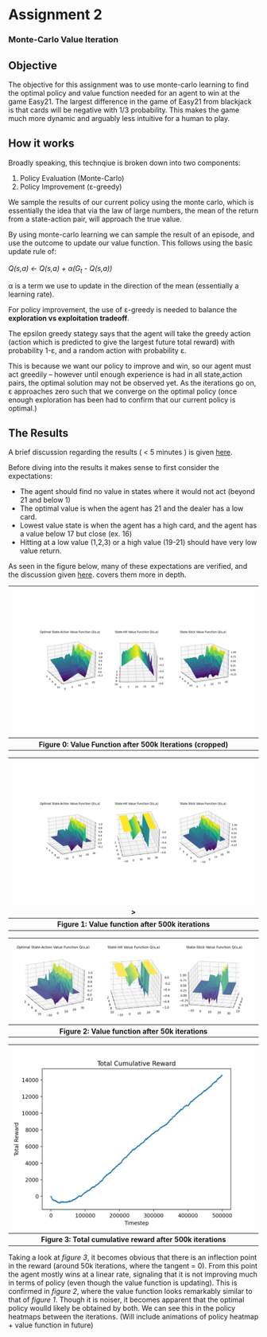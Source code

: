 # Assignment 2
### Monte-Carlo Value Iteration

## Objective

The objective for this assignment was to use monte-carlo learning to find the optimal policy and value function needed for an agent to win at the game Easy21. The largest difference in the game of Easy21 from blackjack is that cards will be negative with 1/3 probability. This makes the game much more dynamic and arguably less intuitive for a human to play.


## How it works

Broadly speaking, this technqiue is broken down into two components:

1. Policy Evaluation (Monte-Carlo)
2. Policy Improvement (&epsilon;-greedy)

We sample the results of our current policy using the monte carlo, which is essentially the idea that via the law of large numbers, the mean of the return from a state-action pair, will approach the true value.

By using monte-carlo learning we can sample the result of an episode, and use the outcome to update our value function. 
This follows using the basic update rule of:
<br/>
<br/>
_Q(s,a) &#8592; Q(s,a) + &alpha;(G<sub>t</sub> - Q(s,a))_
<br />

&alpha; is a term we use to update in the direction of the mean (essentially a learning rate).

For policy improvement, the use of &epsilon;-greedy is needed to balance the **exploration vs exploitation tradeoff**. 

The epsilon greedy stategy says that the agent will take the greedy action (action which is predicted to give the largest future total reward) with probability 1-&epsilon;, and a random action with probability &epsilon;.

This is because we want our policy to improve and win, so our agent must act greedily – however until enough experience is had in all state,action pairs, the optimal solution may not be observed yet. As the iterations go on, &epsilon; approaches zero such that we converge on the optimal policy (once enough exploration has been had to confirm that our current policy is optimal.)

## The Results

A brief discussion regarding the results ( < 5 minutes ) is given [here](https://www.loom.com/share/bf46d2fa2d214dfa8d3b46226825bc2a).

Before diving into the results it makes sense to first consider the expectations:
- The agent should find no value in states where it would not act (beyond 21 and below 1)
- The optimal value is when the agent has 21 and the dealer has a low card.
- Lowest value state is when the agent has a high card, and the agent has a value below 17 but close (ex. 16)
- Hitting at a low value (1,2,3) or a high value (19-21) should have very low value return.

As seen in the figure below, many of these expectations are verified, and the discussion given [here](https://www.loom.com/share/bf46d2fa2d214dfa8d3b46226825bc2a). covers them more in depth.

<table>
  <tr>
    <th><img src="./images/assignment1/value-500k-cropped.png" alt="Value function after 500k iterations" width="500"></th>
  </tr>
  <tr>
    <th>
      Figure 0: Value Function after 500k Iterations (cropped)
    </th>
  </tr>
</table>

<table>
  <tr>
    <th><img src="./images/assignment1/value-500k.png" alt="Value function after 500k iterations" width ="500">></th>
  </tr>
  <tr>
    <th>
      Figure 1: Value function after 500k iterations
    </th>
  </tr>
</table>

<table>
  <tr>
    <th><img src="./images/assignment1/value-50k.png" alt="Value function after 50k iterations" width ="500"></th>
  </tr>
  <tr>
    <th>
      Figure 2: Value function after 50k iterations
    </th>
  </tr>
</table>

<table>
  <tr>
    <th><img src="./images/assignment1/total-reward.png" alt="Total cumulative reward after 500k iterations" width ="500"></th>
  </tr>
  <tr>
    <th>
      Figure 3: Total cumulative reward after 500k iterations
    </th>
  </tr>
</table>


Taking a look at *figure 3*, it becomes obvious that there is an inflection point in the reward (around 50k iterations, where the tangent = 0). From this point the agent mostly wins at a linear rate, signaling that it is not improving much in terms of policy (even though the value function is updating). This is confirmed in *figure 2*, where the value function looks remarkably similar to that of *figure 1*. Though it is noiser, it becomes apparent that the optimal policy woulld likely be obtained by both. We can see this in the policy heatmaps between the iterations. (Will include animations of policy heatmap + value function in future)


